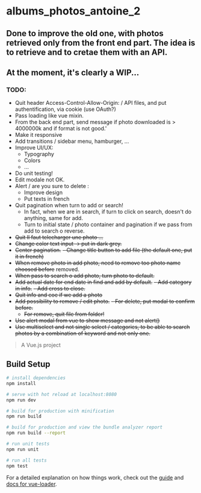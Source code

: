 # albums_photos_antoine_2

##  Done to improve the old one, with photos retrieved only from the front end part. The idea is to retrieve and to cretae them with an API.

## At the moment, it's clearly a WIP... 

### TODO:
- Quit header Access-Control-Allow-Origin: / API files, and put authentification, via cookie (use OAuth?)
- Pass loading like vue mixin.
- From the back end part, send message if photo downloaded is > 4000000k and if format is not good.'
- Make it responsive
- Add transitions / sidebar menu, hamburger, ...
- Improve UI/UX:
  - Typography
  - Colors
  - ...
- Do unit testing!
- Edit modale not OK.
- Alert / are you sure to delete :
  - Improve design
  - Put texts in french
- Quit pagination when turn to add or search!
  - In fact, when we are in search, if turn to click on search, doesn't do anything, same for add.
  - Turn to initial state / photo container and pagination if we pass from add to search o reverse.
- ~~Quit Il faut telecharger une photo ...~~
- ~~Change color text input -> put in dark grey.~~
- ~~Center pagination.~~
~~- Change title button to add file (the default one, put it in french)~~
- ~~When remove photo in add photo, need to remove too photo name choosed before~~ removed.
- ~~When pass to search o add photo, turn photo to default.~~
- ~~Add actual date for end date in find and add by default.~~
~~- Add category in info.~~
  ~~- Add cross to close.~~
- ~~Quit info and coe if we add a photo~~
- ~~Add possibility to remove / edit photo.~~
  ~~- For delete, put modal to confirm before.~~
  - ~~For remove, quit file from folder!~~
- ~~Use alert modal from vue to show message and not alert()~~
- ~~Use multiselect and not single select / categories, to be able to search photos by a combination of keyword and not only one.~~

> A Vue.js project

## Build Setup

``` bash
# install dependencies
npm install

# serve with hot reload at localhost:8080
npm run dev

# build for production with minification
npm run build

# build for production and view the bundle analyzer report
npm run build --report

# run unit tests
npm run unit

# run all tests
npm test
```

For a detailed explanation on how things work, check out the [guide](http://vuejs-templates.github.io/webpack/) and [docs for vue-loader](http://vuejs.github.io/vue-loader).
